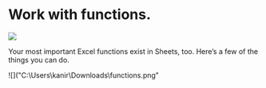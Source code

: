# Work with functions.
![](https://lh3.googleusercontent.com/42jSDtp9SdmqiYdFNADxJGLIGsk7d5VPK46gYHhJqKCtmwoMAjg5jSZirQFJmxMMmlo=w720)

Your most important Excel functions exist in Sheets, too. Here’s a few of the things you can do.

![]("C:\Users\kanir\Downloads\functions.png"
